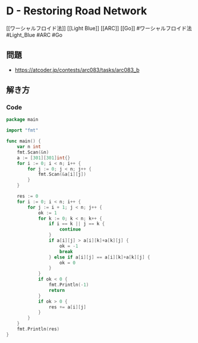 # D - Restoring Road Network
[[ワーシャルフロイド法]] [[Light Blue]] [[ARC]] [[Go]]
#ワーシャルフロイド法 #Light_Blue #ARC #Go 

## 問題
- https://atcoder.jp/contests/arc083/tasks/arc083_b

## 解き方
### Code
```go
package main

import "fmt"

func main() {
	var n int
	fmt.Scan(&n)
	a := [301][301]int{}
	for i := 0; i < n; i++ {
		for j := 0; j < n; j++ {
			fmt.Scan(&a[i][j])
		}
	}

	res := 0
	for i := 0; i < n; i++ {
		for j := i + 1; j < n; j++ {
			ok := 1
			for k := 0; k < n; k++ {
				if i == k || j == k {
					continue
				}
				if a[i][j] > a[i][k]+a[k][j] {
					ok = -1
					break
				} else if a[i][j] == a[i][k]+a[k][j] {
					ok = 0
				}
			}
			if ok < 0 {
				fmt.Println(-1)
				return
			}
			if ok > 0 {
				res += a[i][j]
			}
		}
	}
	fmt.Println(res)
}
```
